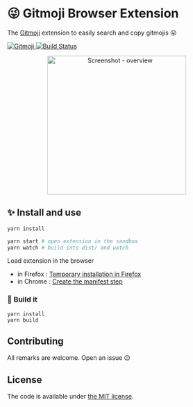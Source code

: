 # 😜 Gitmoji Browser Extension

The [Gitmoji](https://gitmoji.carloscuesta.me/) extension to easily search and copy gitmojis 😜

<a href="https://gitmoji.carloscuesta.me">
  <img src="https://img.shields.io/badge/gitmoji-%20😜%20😍-FFDD67.svg?style=flat-square" alt="Gitmoji">
</a>
<a href="https://travis-ci.org/johannchopin/gitmoji-browser-extension">
  <img src="https://travis-ci.org/johannchopin/gitmoji-browser-extension.svg?branch=master" alt="Build Status">
</a>

<p align="center">
  <img src="https://user-images.githubusercontent.com/31794680/86494230-af1d2400-bd74-11ea-9c08-29238c853127.gif" alt="Screenshot - overview" width="320" />
</p>

## ✨ Install and use

```sh
yarn install

yarn start # open extension in the sandbox
yarn watch # build into dist/ and watch
```

Load extension in the browser

- in Firefox : [Temporary installation in Firefox](https://extensionworkshop.com/documentation/develop/temporary-installation-in-firefox/)
- in Chrome : [Create the manifest step](https://developer.chrome.com/extensions/getstarted#manifest)

### 🚀 Build it

```
yarn install
yarn build
```

## Contributing

All remarks are welcome. Open an issue 😉

## License

The code is available under [the MIT license](./LICENCE).
